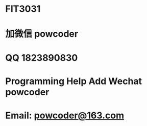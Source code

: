 # FIT3031
# 加微信 powcoder

# QQ 1823890830

# Programming Help Add Wechat powcoder

# Email: powcoder@163.com

